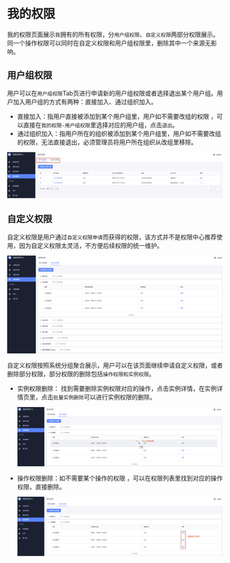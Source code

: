# 我的权限

我的权限页面展示`我`拥有的所有权限，分`用户组权限`、`自定义权限`两部分权限展示。同一个操作权限可以同时在自定义权限和用户组权限里，删除其中一个来源无影响。

## 用户组权限

用户可以在`用户组权限`Tab页进行申请新的用户组权限或者选择退出某个用户组。用户加入用户组的方式有两种：直接加入、通过组织加入。

- 直接加入：指用户直接被添加到某个用户组里，用户如不需要改组的权限 ，可以直接在`我的权限-用户组权限`里选择对应的用户组，点击`退出`。
- 通过组织加入：指用户所在的组织被添加到某个用户组里，用户如不需要改组的权限，无法直接退出，必须管理员将用户所在组织从改组里移除。

![image-20200921173341272](MyPermissions/image-20200921173341272.png)

## 自定义权限

自定义权限是用户通过`自定义权限申请`而获得的权限，该方式并不是权限中心推荐使用，因为自定义权限太灵活，不方便后续权限的统一维护。

![image-20200921174145077](MyPermissions/image-20200921174145077.png)

自定义权限按照系统分组聚合展示，用户可以在该页面继续申请自定义权限，或者删除部分权限，部分权限的删除包括`操作权限和实例权限`。

- 实例权限删除： 找到需要删除实例权限对应的操作，点击实例详情，在实例详情页里，点击`批量实例删除`可以进行实例权限的删除。 

  ![image-20200921175630775](MyPermissions/image-20200921175630775.png)

- 操作权限删除：如不需要某个操作的权限 ，可以在权限列表里找到对应的操作权限，直接删除。

  ![image-20200921180052660](MyPermissions/image-20200921180052660.png)

  